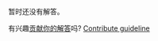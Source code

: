 
暂时还没有解答。

有兴趣[贡献你的解答](https://github.com/BFEdev/BFE.dev-solutions/blob/main/quiz/typeof_zh.md)吗? [Contribute guideline](https://github.com/BFEdev/BFE.dev-solutions#how-to-contribute)
